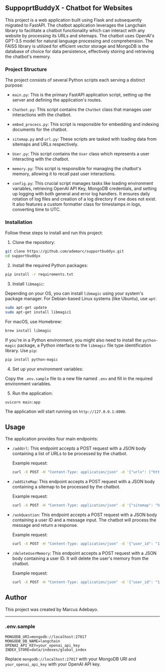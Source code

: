 ## SuppoprtBuddyX - Chatbot for Websites

This project is a web application built using Flask and subsequently migrated to FastAPI. The chatbot application leverages the Langchain library to facilitate a chatbot functionality which can interact with any website by processing its URLs and sitemaps. The chatbot uses OpenAI's GPT-3.5 model for natural language processing and comprehension. The FAISS library is utilized for efficient vector storage and MongoDB is the database of choice for data persistence, effectively storing and retrieving the chatbot's memory.

### Project Structure

The project consists of several Python scripts each serving a distinct purpose:

- `main.py`: This is the primary FastAPI application script, setting up the server and defining the application's routes.

- `Chatbot.py`: This script contains the `Chatbot` class that manages user interactions with the chatbot.

- `embed_process.py`: This script is responsible for embedding and indexing documents for the chatbot.

- `sitemap.py` and `url.py`: These scripts are tasked with loading data from sitemaps and URLs respectively.

- `User.py`: This script contains the `User` class which represents a user interacting with the chatbot.

- `memory.py`: This script is responsible for managing the chatbot's memory, allowing it to recall past user interactions.

- `config.py`: This crucial script manages tasks like loading environment variables, retrieving OpenAI API Key, MongoDB credentials, and setting up logging with both general and error log handlers. It ensures daily rotation of log files and creation of a log directory if one does not exist. It also features a custom formatter class for timestamps in logs, converting time to UTC.

### Installation

Follow these steps to install and run this project:

1. Clone the repository:

```bash
git clone https://github.com/ademarc/supportbuddyx.git
cd supportbuddyx
```

2. Install the required Python packages:

```bash
pip install -r requirements.txt
```

3. Install `libmagic`:

Depending on your OS, you can install `libmagic` using your system's package manager. For Debian-based Linux systems (like Ubuntu), use `apt`:

```bash
sudo apt-get update
sudo apt-get install libmagic1
```

For macOS, use Homebrew:

```bash
brew install libmagic
```

If you're in a Python environment, you might also need to install the `python-magic` package, a Python interface to the `libmagic` file type identification library. Use `pip`:

```bash
pip install python-magic
```

4. Set up your environment variables:

Copy the `.env.sample` file to a new file named `.env` and fill in the required environment variables.

5. Run the application:

```bash
uvicorn main:app
```

The application will start running on `http://127.0.0.1:8000`.

## Usage

The application provides four main endpoints:

- `/addUrl`: This endpoint accepts a POST request with a JSON body containing a list of URLs to be processed by the chatbot.

    Example request:
    ```bash
    curl -X POST -H "Content-Type: application/json" -d '{"urls": ["https://example.com", "https://anotherexample.com"]}' http://127.0.0.1:8000/addUrl
    ```

- `/addSiteMap`: This endpoint accepts a POST request with a JSON body containing a sitemap to be processed by the chatbot.

    Example request:
    ```bash
    curl -X POST -H "Content-Type: application/json" -d '{"sitemap": "https://example.com/sitemap.xml"}' http://127.0.0.1:8000/addSiteMap
    ```

- `/askQuestion`: This endpoint accepts a POST request with a JSON body containing a user ID and a message input. The chatbot will process the message and return a response.

    Example request:
    ```bash
    curl -X POST -H "Content-Type: application/json" -d '{"user_id": "12345", "message_input": "Hello, chatbot!"}' http://127.0.0.1:8000/askQuestion
    ```

- `/deleteUserMemory`: This endpoint accepts a POST request with a JSON body containing a user ID. It will delete the user's memory from the chatbot.

    Example request:
    ```bash
    curl -X POST -H "Content-Type: application/json" -d '{"user_id": "12345"}' http://127.0.0.1:8000/deleteUserMemory
    ```

## Author

This project was created by Marcus Adebayo.

---

### .env.sample

```
MONGODB_URI=mongodb://localhost:27017
MONGODB_DB_NAME=langchain
OPENAI_API_KEY=your_openai_api_key
INDEX_STORE=data/indexes/global_index
```

Replace `mongodb://localhost:27017` with your MongoDB URI and `your_openai_api_key` with your OpenAI API key.
